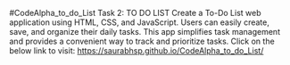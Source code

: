 #CodeAlpha_to_do_List
Task 2:
TO DO LIST
Create a To-Do List web application using
HTML, CSS, and JavaScript. Users can easily
create, save, and organize their daily tasks.
This app simplifies task management and
provides a convenient way to track and
prioritize tasks.
Click on the below link to visit:
https://saurabhsp.github.io/CodeAlpha_to_do_List/
